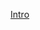 





[Intro](https://github.com/user-attachments/assets/1fce842b-ddd2-4916-912a-b111456cb969)














